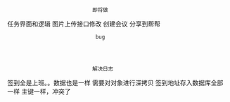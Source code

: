                                即将做
任务界面和逻辑
图片上传接口修改
创建会议
分享到帮帮

                                bug




                               解决日志
签到全是上班。。数据也是一样                   需要对对象进行深拷贝
签到地址存入数据库全部一样                     主键一样，冲突了
